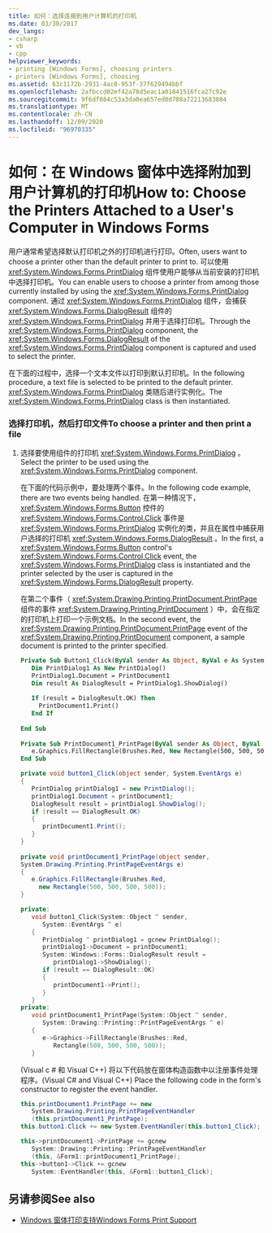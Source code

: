 ```yaml
---
title: 如何：选择连接到用户计算机的打印机
ms.date: 03/30/2017
dev_langs:
- csharp
- vb
- cpp
helpviewer_keywords:
- printing [Windows Forms], choosing printers
- printers [Windows Forms], choosing
ms.assetid: 63c1172b-2931-4ac0-953f-37f629494bbf
ms.openlocfilehash: 2afbccd02ef42a78d5eac1a01841516fca27c92e
ms.sourcegitcommit: 9f6df084c53a3da0ea657ed0d708a72213683084
ms.translationtype: MT
ms.contentlocale: zh-CN
ms.lasthandoff: 12/09/2020
ms.locfileid: "96970335"
---
```

# <a name="how-to-choose-the-printers-attached-to-a-users-computer-in-windows-forms"></a><span data-ttu-id="22461-102">如何：在 Windows 窗体中选择附加到用户计算机的打印机</span><span class="sxs-lookup"><span data-stu-id="22461-102">How to: Choose the Printers Attached to a User's Computer in Windows Forms</span></span>
<span data-ttu-id="22461-103">用户通常希望选择默认打印机之外的打印机进行打印。</span><span class="sxs-lookup"><span data-stu-id="22461-103">Often, users want to choose a printer other than the default printer to print to.</span></span> <span data-ttu-id="22461-104">可以使用 <xref:System.Windows.Forms.PrintDialog> 组件使用户能够从当前安装的打印机中选择打印机。</span><span class="sxs-lookup"><span data-stu-id="22461-104">You can enable users to choose a printer from among those currently installed by using the <xref:System.Windows.Forms.PrintDialog> component.</span></span> <span data-ttu-id="22461-105">通过 <xref:System.Windows.Forms.PrintDialog> 组件，会捕获 <xref:System.Windows.Forms.DialogResult> 组件的 <xref:System.Windows.Forms.PrintDialog> 并用于选择打印机。</span><span class="sxs-lookup"><span data-stu-id="22461-105">Through the <xref:System.Windows.Forms.PrintDialog> component, the <xref:System.Windows.Forms.DialogResult> of the <xref:System.Windows.Forms.PrintDialog> component is captured and used to select the printer.</span></span>  
  
 <span data-ttu-id="22461-106">在下面的过程中，选择一个文本文件以打印到默认打印机。</span><span class="sxs-lookup"><span data-stu-id="22461-106">In the following procedure, a text file is selected to be printed to the default printer.</span></span> <span data-ttu-id="22461-107"><xref:System.Windows.Forms.PrintDialog> 类随后进行实例化。</span><span class="sxs-lookup"><span data-stu-id="22461-107">The <xref:System.Windows.Forms.PrintDialog> class is then instantiated.</span></span>  
  
### <a name="to-choose-a-printer-and-then-print-a-file"></a><span data-ttu-id="22461-108">选择打印机，然后打印文件</span><span class="sxs-lookup"><span data-stu-id="22461-108">To choose a printer and then print a file</span></span>  
  
1. <span data-ttu-id="22461-109">选择要使用组件的打印机 <xref:System.Windows.Forms.PrintDialog> 。</span><span class="sxs-lookup"><span data-stu-id="22461-109">Select the printer to be used using the <xref:System.Windows.Forms.PrintDialog> component.</span></span>  
  
     <span data-ttu-id="22461-110">在下面的代码示例中，要处理两个事件。</span><span class="sxs-lookup"><span data-stu-id="22461-110">In the following code example, there are two events being handled.</span></span> <span data-ttu-id="22461-111">在第一种情况下， <xref:System.Windows.Forms.Button> 控件的 <xref:System.Windows.Forms.Control.Click> 事件是 <xref:System.Windows.Forms.PrintDialog> 实例化的类，并且在属性中捕获用户选择的打印机 <xref:System.Windows.Forms.DialogResult> 。</span><span class="sxs-lookup"><span data-stu-id="22461-111">In the first, a <xref:System.Windows.Forms.Button> control's <xref:System.Windows.Forms.Control.Click> event, the <xref:System.Windows.Forms.PrintDialog> class is instantiated and the printer selected by the user is captured in the <xref:System.Windows.Forms.DialogResult> property.</span></span>  
  
     <span data-ttu-id="22461-112">在第二个事件（ <xref:System.Drawing.Printing.PrintDocument.PrintPage> 组件的事件 <xref:System.Drawing.Printing.PrintDocument> ）中，会在指定的打印机上打印一个示例文档。</span><span class="sxs-lookup"><span data-stu-id="22461-112">In the second event, the <xref:System.Drawing.Printing.PrintDocument.PrintPage> event of the <xref:System.Drawing.Printing.PrintDocument> component, a sample document is printed to the printer specified.</span></span>  
  
    ```vb  
    Private Sub Button1_Click(ByVal sender As Object, ByVal e As System.EventArgs) Handles Button1.Click  
       Dim PrintDialog1 As New PrintDialog()  
       PrintDialog1.Document = PrintDocument1  
       Dim result As DialogResult = PrintDialog1.ShowDialog()  
  
       If (result = DialogResult.OK) Then  
         PrintDocument1.Print()  
       End If
  
    End Sub  
  
    Private Sub PrintDocument1_PrintPage(ByVal sender As Object, ByVal e As System.Drawing.Printing.PrintPageEventArgs) Handles PrintDocument1.PrintPage  
       e.Graphics.FillRectangle(Brushes.Red, New Rectangle(500, 500, 500, 500))
    End Sub  
    ```  
  
    ```csharp  
    private void button1_Click(object sender, System.EventArgs e)  
    {  
       PrintDialog printDialog1 = new PrintDialog();  
       printDialog1.Document = printDocument1;  
       DialogResult result = printDialog1.ShowDialog();  
       if (result == DialogResult.OK)  
       {  
          printDocument1.Print();  
       }  
    }  
  
    private void printDocument1_PrintPage(object sender,
    System.Drawing.Printing.PrintPageEventArgs e)  
    {  
       e.Graphics.FillRectangle(Brushes.Red,
         new Rectangle(500, 500, 500, 500));  
    }  
    ```  
  
    ```cpp  
    private:  
       void button1_Click(System::Object ^ sender,  
          System::EventArgs ^ e)  
       {  
          PrintDialog ^ printDialog1 = gcnew PrintDialog();  
          printDialog1->Document = printDocument1;  
          System::Windows::Forms::DialogResult result =
             printDialog1->ShowDialog();  
          if (result == DialogResult::OK)  
          {  
             printDocument1->Print();  
          }  
       }  
    private:  
       void printDocument1_PrintPage(System::Object ^ sender,  
          System::Drawing::Printing::PrintPageEventArgs ^ e)  
       {  
          e->Graphics->FillRectangle(Brushes::Red,  
             Rectangle(500, 500, 500, 500));  
       }  
    ```  
  
     <span data-ttu-id="22461-113"> (Visual c # 和 Visual C++) 将以下代码放在窗体构造函数中以注册事件处理程序。</span><span class="sxs-lookup"><span data-stu-id="22461-113">(Visual C# and Visual C++) Place the following code in the form's constructor to register the event handler.</span></span>  
  
    ```csharp  
    this.printDocument1.PrintPage += new  
       System.Drawing.Printing.PrintPageEventHandler  
       (this.printDocument1_PrintPage);  
    this.button1.Click += new System.EventHandler(this.button1_Click);  
    ```  
  
    ```cpp  
    this->printDocument1->PrintPage += gcnew  
       System::Drawing::Printing::PrintPageEventHandler  
       (this, &Form1::printDocument1_PrintPage);  
    this->button1->Click += gcnew  
       System::EventHandler(this, &Form1::button1_Click);  
    ```  
  
## <a name="see-also"></a><span data-ttu-id="22461-114">另请参阅</span><span class="sxs-lookup"><span data-stu-id="22461-114">See also</span></span>

- [<span data-ttu-id="22461-115">Windows 窗体打印支持</span><span class="sxs-lookup"><span data-stu-id="22461-115">Windows Forms Print Support</span></span>](windows-forms-print-support.md)
